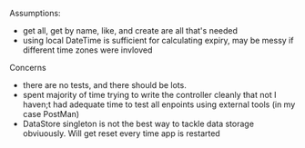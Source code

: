 ﻿Assumptions:
* get all, get by name, like, and create are all that's needed
* using local DateTime is sufficient for calculating expiry, may be messy if different time zones were invloved

Concerns
* there are no tests, and there should be lots.
* spent majority of time trying to write the controller cleanly that not I haven;t had adequate time to test all enpoints using external tools (in my case PostMan)
* DataStore singleton is not the best way to tackle data storage obviuously. Will get reset every time app is restarted